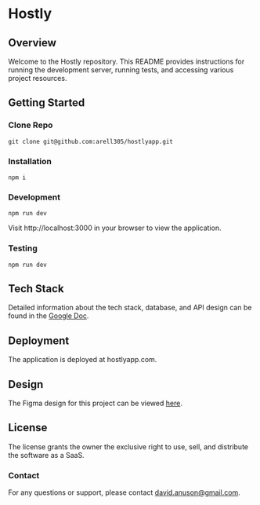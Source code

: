 # Hostly

## Overview

Welcome to the Hostly repository. This README provides instructions for running the development server, running tests, and accessing various project resources.

## Getting Started

### Clone Repo

`git clone git@github.com:arell305/hostlyapp.git`

### Installation

`npm i`

### Development

`npm run dev`

Visit http://localhost:3000 in your browser to view the application.

### Testing

`npm run dev`

## Tech Stack

Detailed information about the tech stack, database, and API design can be found in the [Google Doc](https://docs.google.com/document/d/1iUD2RN446HUY8AtBXgBubS-pg4lyc5B42013hqa1wVc/edit#heading=h.7cgyh9tzv8v9).

## Deployment

The application is deployed at hostlyapp.com.

## Design

The Figma design for this project can be viewed [here](https://www.figma.com/design/tN96q1FVDM90gmTqEEhU2r/High-Wireframe?node-id=0-1&node-type=CANVAS&t=XuNBbUMDHQw3Rng1-0).

## License

The license grants the owner the exclusive right to use, sell, and distribute the software as a SaaS.

### Contact

For any questions or support, please contact david.anuson@gmail.com.
